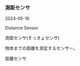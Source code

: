 <article id="測距センサ">

### 測距センサ

<p class="st_update_header">2024-05-16</p>
<p class="st_name_header_en">Distance Sensor</p>
<p class="st_name_header_jp">測距センサ(そっきょセンサ)</p>
<div class="article_explanation">物体までの距離を測定するセンサー。</div>
<p class="st_name_header_synonyms">距離センサ</p>
</article>
